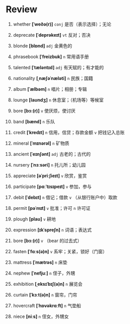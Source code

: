 # Review
1. whether **[ˈweðə(r)]** `conj` 是否（表示选择）；无论

2. deprecate **[ˈdeprəkeɪt]** `vt` 反对；否决

3. blonde **[blɒnd]** `adj` 金黄色的

4. phrasebook **[ˈfreizbuk]** `n` 常用语手册

5. talented **[ˈtæləntɪd]** `adj` 有天赋的；有才能的

6. nationality **[ˌnæʃəˈnæləti]** `n` 民族；国籍

7. album **[ˈælbəm]** `n` 唱片；相册；专辑

8. lounge **[laʊndʒ]** `n` 休息室；（机场等）等候室

9. bore **[bɔː(r)]** `v` 使厌烦，使讨厌

10. band **[bænd]** `n` 乐队

11. credit **[ˈkredɪt]** `n` 信用，信贷；存款金额 `v` 把钱记入总账

12. mineral **[ˈmɪnərəl]** `n` 矿物质

13. ancient **[ˈeɪnʃənt]** `adj` 古老的；古代的

14. nursery **[ˈnɜːsəri]** `n` 托儿所；幼儿园

15. appreciate **[əˈpriːʃieɪt]** `v` 欣赏，鉴赏

16. participate **[pɑːˈtɪsɪpeɪt]** `v` 参加，参与

17. debit **[ˈdebɪt]** `n` 借记；借款 `v` （从银行账户中）取款

18. permit **[pəˈmɪt]** `v` 批准；许可 `n` 许可证

19. plough **[plaʊ]** `v` 耕地

20. expression **[ɪkˈspreʃn]** `n` 词语；表达式

21. bore **[bɔː(r)]** `v` （bear 的过去式）

22. fasten **[ˈfɑːs(ə)n]** `v` 系牢；关紧，锁好（门窗）

23. mattress **[ˈmætrəs]** `n` 床垫

24. nephew **[ˈnefjuː]** `n` 侄子，外甥

25. exhibition **[ˌeksɪˈbɪʃ(ə)n]** `n` 展览会

26. curtain **[ˈkɜːt(ə)n]** `n` 窗帘，门帘

27. hovercraft **[ˈhɒvəkrɑːft]** `n` 气垫船

28. niece **[niːs]** `n` 侄女，外甥女

